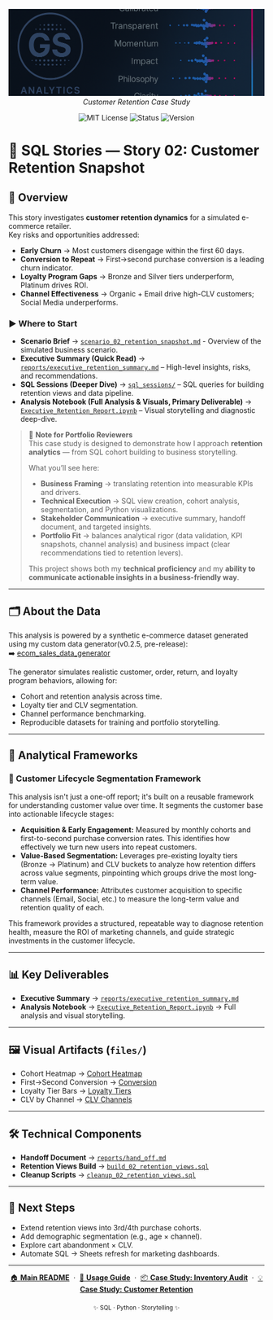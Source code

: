 <p align="center">
  <img src="../repo_files/dark_logo_banner.png" width="1000"/>
  <br>
  <em>Customer Retention Case Study</em>
</p>

<p align="center">
  <img alt="MIT License" src="https://img.shields.io/badge/license-MIT-blue">
  <img alt="Status" src="https://img.shields.io/badge/status-active-brightgreen">
  <img alt="Version" src="https://img.shields.io/badge/version-v0.2.0-blueviolet">
</p>

# 📘 SQL Stories — Story 02: Customer Retention Snapshot

## 🔎 Overview  
This story investigates **customer retention dynamics** for a simulated e-commerce retailer.  
Key risks and opportunities addressed:  
- **Early Churn** → Most customers disengage within the first 60 days.  
- **Conversion to Repeat** → First→second purchase conversion is a leading churn indicator.  
- **Loyalty Program Gaps** → Bronze and Silver tiers underperform, Platinum drives ROI.  
- **Channel Effectiveness** → Organic + Email drive high-CLV customers; Social Media underperforms.  


### ▶️ Where to Start

- **Scenario Brief** → [`scenario_02_retention_snapshot.md`](scenari_02_retention_snapshot.md) - Overview of the simulated business scenario.  
- **Executive Summary (Quick Read)** → [`reports/executive_retention_summary.md`](reports/executive_retention_summary.md) – High-level insights, risks, and recommendations.  
- **SQL Sessions (Deeper Dive)** → [`sql_sessions/`](sql_sessions/) – SQL queries for building retention views and data pipeline.  
- **Analysis Notebook (Full Analysis & Visuals, Primary Deliverable)** → [`Executive_Retention_Report.ipynb`](Executive_Retention_Report.ipynb) – Visual storytelling and diagnostic deep-dive.   

 > 📝 **Note for Portfolio Reviewers**  
> This case study is designed to demonstrate how I approach **retention analytics** — from SQL cohort building to business storytelling.  
> 
> What you’ll see here:  
> - **Business Framing** → translating retention into measurable KPIs and drivers.  
> - **Technical Execution** → SQL view creation, cohort analysis, segmentation, and Python visualizations.  
> - **Stakeholder Communication** → executive summary, handoff document, and targeted insights.  
> - **Portfolio Fit** → balances analytical rigor (data validation, KPI snapshots, channel analysis) and business impact (clear recommendations tied to retention levers).  
> 
> This project shows both my **technical proficiency** and my **ability to communicate actionable insights in a business-friendly way**.

___

## 🗂 About the Data  
This analysis is powered by a synthetic e-commerce dataset generated using my custom data generator(v0.2.5, pre-release):  
➡️ [ecom_sales_data_generator](https://github.com/G-Schumacher44/ecom_sales_data_generator)  

The generator simulates realistic customer, order, return, and loyalty program behaviors, allowing for:  
- Cohort and retention analysis across time.  
- Loyalty tier and CLV segmentation.  
- Channel performance benchmarking.  
- Reproducible datasets for training and portfolio storytelling.  

---

## 📐  Analytical Frameworks  

### 🔄 Customer Lifecycle Segmentation Framework
This analysis isn't just a one-off report; it's built on a reusable framework for understanding customer value over time. It segments the customer base into actionable lifecycle stages:

- **Acquisition & Early Engagement:** Measured by monthly cohorts and first-to-second purchase conversion rates. This identifies how effectively we turn new users into repeat customers.
- **Value-Based Segmentation:** Leverages pre-existing loyalty tiers (Bronze → Platinum) and CLV buckets to analyze how retention differs across value segments, pinpointing which groups drive the most long-term value.
- **Channel Performance:** Attributes customer acquisition to specific channels (Email, Social, etc.) to measure the long-term value and retention quality of each.

This framework provides a structured, repeatable way to diagnose retention health, measure the ROI of marketing channels, and guide strategic investments in the customer lifecycle.

---

## 📊 Key Deliverables
- **Executive Summary** → [`reports/executive_retention_summary.md`](reports/executive_retention_summary.md)  
- **Analysis Notebook** → [`Executive_Retention_Report.ipynb`](Executive_Retention_Report.ipynb) → Full analysis and visual storytelling. 
  
---

## 🖼 Visual Artifacts (`files/`)  
- Cohort Heatmap → [Cohort Heatmap](files/heatmap_cohort.png)  
- First→Second Conversion → [Conversion](files/stk_bar_channel.png)  
- Loyalty Tier Bars → [Loyalty Tiers](files/loyalty_tier_bars.png)  
- CLV by Channel → [CLV Channels](files/clv_channel_bar.png)  

---

## 🛠 Technical Components   
- **Handoff Document** → [`reports/hand_off.md`](reports/hand_off.md)   
- **Retention Views Build** → [`build_02_retention_views.sql`](sql_sessions/build_02_retention_views.sql)  
- **Cleanup Scripts** → [`cleanup_02_retention_views.sql`](sql_sessions/cleanup_02_retention_views.sql)  


---

## 🥾 Next Steps  
- Extend retention views into 3rd/4th purchase cohorts.  
- Add demographic segmentation (e.g., age × channel).  
- Explore cart abandonment × CLV.  
- Automate SQL → Sheets refresh for marketing dashboards.  

---

<p align="center">
  <a href="../README.md">🏠 <b>Main README</b></a>
  &nbsp;·&nbsp;
  <a href="../USAGE.md">📖 <b>Usage Guide</b></a>
  &nbsp;·&nbsp;
  <a href="../story_01_inventory_audit/story_01_portfolio_readme.md">📦 <b>Case Study: Inventory Audit</b></a>
  &nbsp;·&nbsp;
  <a href="./story_02_portfolio_readme.md">💡 <b>Case Study: Customer Retention</b></a>
</p>

<p align="center">
  <sub>✨ SQL · Python · Storytelling ✨</sub>
</p>
